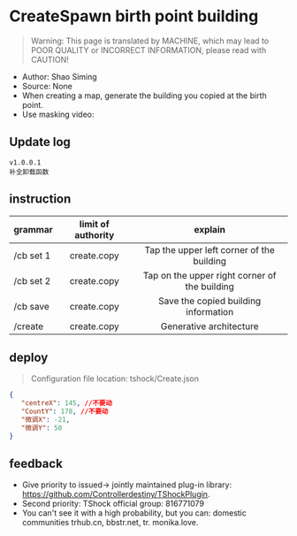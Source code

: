 # CreateSpawn birth point building

> Warning: This page is translated by MACHINE, which may lead to POOR QUALITY or INCORRECT INFORMATION, please read with CAUTION!


- Author: Shao Siming
- Source: None
- When creating a map, generate the building you copied at the birth point.
- Use masking video:

## Update log

```
v1.0.0.1
补全卸载函数
```

## instruction

|grammar|limit of authority|explain|
| --------- |:---------:|:----------------:|
|/cb set 1|create.copy|Tap the upper left corner of the building|
|/cb set 2|create.copy|Tap on the upper right corner of the building|
|/cb save|create.copy|Save the copied building information|
|/create|create.copy|Generative architecture|

## deploy
> Configuration file location: tshock/Create.json
```json
{
   "centreX": 145, //不要动
   "CountY": 178, //不要动
   "微调X": -21,
   "微调Y": 50
}
```
## feedback
- Give priority to issued-> jointly maintained plug-in library: https://github.com/Controllerdestiny/TShockPlugin.
- Second priority: TShock official group: 816771079
- You can't see it with a high probability, but you can: domestic communities trhub.cn, bbstr.net, tr. monika.love.